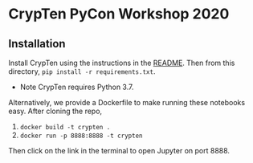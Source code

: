 # CrypTen PyCon Workshop 2020


## Installation

Install CrypTen using the instructions in the [README](https://github.com/facebookresearch/CrypTen#installing-crypten).
Then from this directory, `pip install -r requirements.txt`.

* Note CrypTen requires Python 3.7.

Alternatively, we provide a Dockerfile to make running these notebooks easy.
After cloning the repo,

1. `docker build -t crypten .`
2. `docker run -p 8888:8888 -t crypten`

Then click on the link in the terminal to open Jupyter on port 8888.
